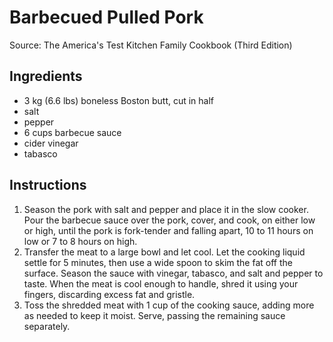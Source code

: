 # Barbecued Pulled Pork #

Source: The America's Test Kitchen Family Cookbook (Third Edition)

## Ingredients ##
* 3 kg (6.6 lbs) boneless Boston butt, cut in half
* salt
* pepper
* 6 cups barbecue sauce
* cider vinegar
* tabasco

## Instructions ##
1. Season the pork with salt and pepper and place it in the slow cooker. Pour the barbecue sauce over the pork, cover, and cook, on either low or high, until the pork is fork-tender and falling apart, 10 to 11 hours on low or 7 to 8 hours on high.
1. Transfer the meat to a large bowl and let cool. Let the cooking liquid settle for 5 minutes, then use a wide spoon to skim the fat off the surface. Season the sauce with vinegar, tabasco, and salt and pepper to taste. When the meat is cool enough to handle, shred it using your fingers, discarding excess fat and gristle.
1. Toss the shredded meat with 1 cup of the cooking sauce, adding more as needed to keep it moist. Serve, passing the remaining sauce separately.
